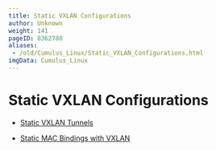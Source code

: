 ```yaml
---
title: Static VXLAN Configurations
author: Unknown
weight: 141
pageID: 8362788
aliases:
 - /old/Cumulus_Linux/Static_VXLAN_Configurations.html
imgData: Cumulus_Linux
---
```

# Static VXLAN Configurations

  - [Static VXLAN Tunnels](/old/Cumulus_Linux/Static_VXLAN_Tunnels.html)

  - [Static MAC Bindings with
    VXLAN](/old/Cumulus_Linux/Static_MAC_Bindings_with_VXLAN.html)

